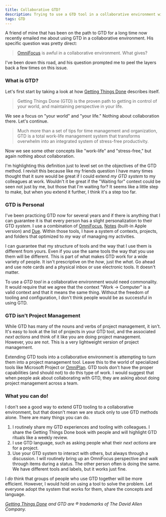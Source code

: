 ```yaml
---
title: Collaborative GTD?
description: Trying to use a GTD tool in a collaborative environment with other people? GTD principles are great to share, but not tools.
tags: GTD
---
```


A friend of mine that has been on the path to GTD for a long time now recently emailed me about using GTD in a collaborative environment. His specific question was pretty direct:

> [OmniFocus][of] is awful in a collaborative environment. What gives? 

I've been down this road, and his question prompted me to peel the layers back a few times on this issue.

### What is GTD?

Let's first start by taking a look at how [Getting Things Done][gtd] describes itself.

> Getting Things Done (GTD) is the proven path to getting in control of your world, and maintaining perspective in your life.

We see a focus on "your world" and "your life." Nothing about collaboration there. Let's continue.

> Much more than a set of tips for time management and organization, GTD is a total work-life management system that transforms overwhelm into an integrated system of stress-free productivity.

Now we see some other concepts like "work-life" and "stress-free," but again nothing about collaboration.

I'm highlighting this definition just to level set on the objectives of the GTD method. I revisit this because like my friends question I have many times thought that it sure would be great if I could extend *my GTD system* to my colleagues at work. Wouldn't it be great if the "Waiting for" context could be seen not just by me, but those that I'm waiting for? It seems like a little step to make, but when you extend it further, I think it's a step too far.

### GTD is Personal

I've been practicing GTD now for several years and if there is anything that I can guarantee it is that every person has a slight personalization to their GTD *system*. I use a combination of [OmniFocus][of], [Notes](https://support.apple.com/en-us/HT204987) (built-in Apple version) and [Due][due]. Within those tools, I have a system of contexts, projects, and folders that optimized to *my* way of managing my activities.

I can guarantee that my structure of tools and the way that I use them is different from yours. Even if you use the same tools the way that you use them will be different. This is part of what makes GTD work for a wide variety of people. It isn't prescriptive on the *how*, just the *what*. Go ahead and use note cards and a physical inbox or use electronic tools. It doesn't matter.

To use a *GTD tool* in a collaborative environment would need commonality. It would require that we agree that the context "Work &rarr; Computer" is a valid context and that it means the same thing. Without the freedom of tooling and configuration, I don't think people would be as successful in using GTD.

### GTD isn't Project Management

While GTD has many of the nouns and verbs of project management, it isn't. It's easy to look at the list of projects in your GTD tool, and the associated *next actions* and think of it like you are doing project management. However, you are not. This is a very lightweight version of project management.

Extending GTD tools into a collaborative environment is attempting to turn them into a project management tool. Leave this to the world of specialized tools like Microsoft Project or [OmniPlan][op]. GTD tools don't have the proper capabilities (and should not) to do this type of work. I would suggest that when people ask about collaborating with GTD, they are asking about doing project management across a team.

### What you can do!

I don't see a good way to extend GTD tooling to a collaborative environment, but that doesn't mean we are stuck only to use GTD methods alone. There are many things you can do.

 1. I routinely share my GTD experiences and tooling with colleagues. I share the Getting Things Done book with people and will highlight GTD rituals like a weekly review.
 2. I use GTD language, such as asking people what their *next actions* are for a project.
 3. Use your GTD system to interact with others, but always through a discussion. I will routinely bring up an OmniFocus perspective and walk through items during a status. The other person often is doing the same. We have different tools and labels, but it works just fine.

I *do* think that groups of people who use GTD together will be more efficient. However, I would hold on using a tool to solve the problem. Let everyone adopt the system that works for them, share the concepts and language.

*[Getting Things Done][gtd] and GTD are &reg; trademarks of The David Allen Company.*

[gtd]: http://gettingthingsdone.com
[of]: https://www.omnigroup.com/omnifocus
[due]: http://www.dueapp.com
[op]: https://www.omnigroup.com/omniplan
